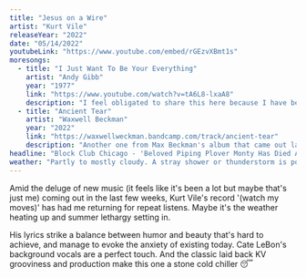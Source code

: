 ```yaml
---
title: "Jesus on a Wire"
artist: "Kurt Vile"
releaseYear: "2022"
date: "05/14/2022"
youtubeLink: "https://www.youtube.com/embed/rGEzvXBmt1s"
moresongs:
  - title: "I Just Want To Be Your Everything"
    artist: "Andy Gibb"
    year: "1977"
    link: "https://www.youtube.com/watch?v=tA6L8-lxaA8"
    description: "I feel obligated to share this here because I have been humming and singing the line 'If you give a little more then you're asking for / your love will turn the key' repeatedly for the last week or so. I don't know what it means but it's catchy as hell."
  - title: "Ancient Tear"
    artist: "Waxwell Beckman"
    year: "2022"
    link: "https://waxwellweckman.bandcamp.com/track/ancient-tear"
    description: "Another one from Max Beckman's album that came out last month. This instrumental stands shoulder to shoulder with some of the best progressive rock stuff from the 1970s in my opinion, and directly recalls parts of Zappa's 'Hot Rats' specifically."
headline: "Block Club Chicago - 'Beloved Piping Plover Monty Has Died At Montrose Beach: ‘He Was The King Of Montrose’'"
weather: "Partly to mostly cloudy. A stray shower or thunderstorm is possible. High 76F. Winds ENE at 5 to 10 mph."
---
```


Amid the deluge of new music (it feels like it's been a lot but maybe that's just me) coming out in the last few weeks, Kurt Vile's record '(watch my moves)' has had me returning for repeat listens. Maybe it's the weather heating up and summer lethargy setting in.

His lyrics strike a balance between humor and beauty that's hard to achieve, and manage to evoke the anxiety of existing today. Cate LeBon's background vocals are a perfect touch. And the classic laid back KV grooviness and production make this one a stone cold chiller 😴
